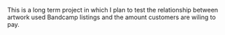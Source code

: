 This is a long term project in which I plan to test the relationship between artwork
used Bandcamp listings and the amount customers are wiling to pay.
